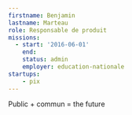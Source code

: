 ```yaml
---
firstname: Benjamin
lastname: Marteau
role: Responsable de produit
missions:
  - start: '2016-06-01'
    end:
    status: admin
    employer: education-nationale
startups:
    - pix
---
```


Public + commun = the future
